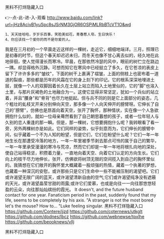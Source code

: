 
黑料不打烊隐藏入口




👉-点-此-进-入-观看  http://www.baidu.com/link?url=jHz8AcivB1yuSpc8sJSrNM3GjOR6OSPiMLRbBTcVT1O&wd




	1、天天娃哈哈，岁岁乐百事，笑脸美如花，青春惹人夸。生日快乐！
	4、你应该找一个爱你的而不是你爱的人。
我是在三月初的一个早晨走近这样的一棵树，走近它，细细地端详。三月，照理已是初春的时节，但这个春天却迟迟未归，而冬天也像不甘心离去似的，经久地在此地徘徊，使人觉得漫长而寒冷。早晨，在那依然冷瑟的风中，眼前的树伫立在路边一隅，却显得格外沉静。可想而知它在寒风中已经挺立了多久，在它苍凉的表皮上留下了许许多多的"皱纹"，下面的树干上裹满了褶皱，上面的侧枝上也密布着一道道的裂痕，那些都是历年的风霜在它的身上刻下的印记。它的根系深深地埋进土层，就像一个人的双脚因着长久在土层上站立而陷入土地里似的，它的"脚"也溶入土里，与那片灰褐色的土地融合为一。这使它显得非常坚定，犹如一个兵似的站立着，并且"腰身"和"脊背"也尽力地挺起。但与兵不同的则是它上面部分的姿态，几个粗壮的虬枝叉开来分别伸向天空，那多像一个人向天伸开的膀臂呀。它伸长了自己的″膀臂"，仿佛也是昂首向着天空，张开了胸怀，那种情状，实在像一个人急欲拥抱什么似的，就如一位母亲蓦然看到了自己朝思暮想的孩子，或者一位年轻人与久别的恋人重逢的那一瞬。但是，那一棵树，它想要拥抱什么呢？我转眼看了看一旁，另外两棵树亦是如此。它们同样的姿势，似乎刻意而为，它们伸长的膀臂中间，似乎藏着一个不为人知的盼望，但是它们，它们在盼望什么呢？它们一年一年地生长在那遭受冷落的地方，一年一年里被季节剥去那点可怜的属于自己的繁华，一年一年里承受漫漫的寒冷与荒凉，然而它们却是一年一年地将根扎向地的深处，使自己站得稳坚，积攒着力量，一直地向着天空、向着它们认定的方向生长。它们向上的枝干尽力地伸长，张开，仿佛欲将树顶无限的空间揽入到自己的胸怀里似的。我猜想在它们敞开的胸怀里大概藏着一股顽强的热情，藏着一个执著的梦想，也藏着一种深沉的安慰，或许那些只是它们生命中一些不能被压制的渴望吧。它们或许渴望无限广阔的蓝天，或许渴望清新自由的空气;它们或许渴望纯净没有遮蔽的天光，或许渴望晶莹甘甜的雨露;或许它们爱慕，也或是向往一一向往那悠悠轻盈的云朵，向往那灿灿缤纷的霞光。
It doesn't, and the future husband contact for one year.
Fanaticism period in the past, suddenly found that my life, seems to be completely by his axis.
"A stranger is not the most bored let's the mouse?
How to...
"Luke feeling singular.
黑料不打烊隐藏入口 https://github.com/Contere/jjzd
https://github.com/coternews/utkglt
https://github.com/dodnes/lbcz
https://github.com/webnewse/tpxlhe
https://github.com/beooknews/vllj





黑料不打烊隐藏入口
